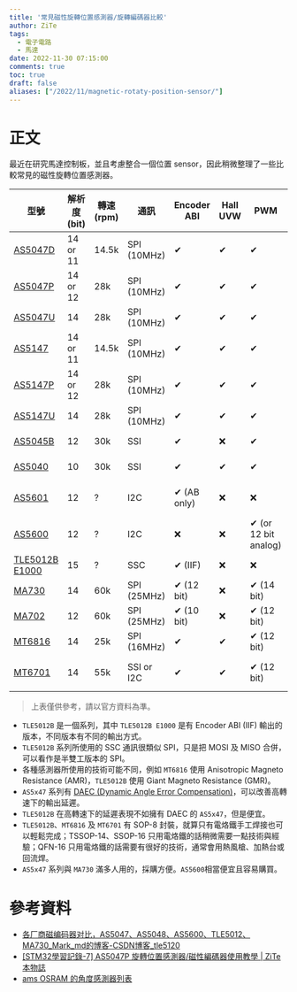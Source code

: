 ```yaml
---
title: '常見磁性旋轉位置感測器/旋轉編碼器比較'
author: ZiTe
tags:
  - 電子電路
  - 馬達
date: 2022-11-30 07:15:00
comments: true
toc: true
draft: false
aliases: ["/2022/11/magnetic-rotaty-position-sensor/"]
---
```


# 正文

最近在研究馬達控制板，並且考慮整合一個位置 sensor，因此稍微整理了一些比較常見的磁性旋轉位置感測器。

<!--more-->

| 型號                                                                                                                                      | 解析度 (bit) | 轉速 (rpm) | 通訊        | Encoder ABI | Hall UVW | PWM        | 供電 (V)         | 封裝                  |
| ----------------------------------------------------------------------------------------------------------------------------------------- | ------------ | ---------- | ----------- | ----------- | -------- | ---------- | ---------------- | --------------------- |
| [AS5047D](https://ams.com/as5047d)                                                                                                     | 14 or 11     | 14.5k      | SPI (10MHz) | ✔           | ✔        | ✔          | 3.3 or 5.0       | TSSOP-14              |
| [AS5047P](https://ams.com/as5047p)                                                                                                     | 14 or 12     | 28k        | SPI (10MHz) | ✔           | ✔        | ✔          | 3.3 or 5.0       | TSSOP-14              |
| [AS5047U](https://ams.com/as5047u)                                                                                                     | 14           | 28k        | SPI (10MHz) | ✔           | ✔        | ✔          | 3.3 or 5.0       | TSSOP-14              |
| [AS5147](https://ams.com/as5147)                                                                                                       | 14 or 11     | 14.5k      | SPI (10MHz) | ✔           | ✔        | ✔          | 3.3 or 5.0       | TSSOP-14              |
| [AS5147P](https://ams.com/as5147p)                                                                                                     | 14 or 12     | 28k        | SPI (10MHz) | ✔           | ✔        | ✔          | 3.3 or 5.0       | TSSOP-14              |
| [AS5147U](https://ams.com/as5147u)                                                                                                     | 14           | 28k        | SPI (10MHz) | ✔           | ✔        | ✔          | 3.3 or 5.0       | TSSOP-14              |
| [AS5045B](https://ams.com/AS5045B)                                                                                                     | 12           | 30k        | SSI         | ✔           | ❌       | ✔          | 3.3 or 5.0       | SSOP-16               |
| [AS5040](https://ams.com/AS5040)                                                                                                       | 10           | 30k        | SSI         | ✔           | ✔        | ✔          | 3.3 or 5.0       | SSOP-16               |
| [AS5601](https://ams.com/AS5601)                                                                                                       | 12           | ?          | I2C         | ✔ (AB only) | ❌       | ❌         | 3.0\~3.6 or 4.5\~5.5 | SOIC-8                |
| [AS5600](https://ams.com/as5600)                                                                                                          | 12           | ?          | I2C         | ❌          | ❌       | ✔ (or 12 bit analog) | 3.0\~3.6 or 4.5\~5.5 | SOIC-8                |
| [TLE5012B E1000](https://www.infineon.com/cms/en/product/sensor/magnetic-sensors/magnetic-position-sensors/angle-sensors/tle5012b-e1000/) | 15           | ?          | SSC         | ✔ (IIF)     | ❌       | ❌         | 3.0~5.5          | SOP-8                 |
| [MA730](https://www.monolithicpower.com/en/ma730.html)                                                                                    | 14           | 60k        | SPI (25MHz) | ✔ (12 bit)  | ❌       | ✔ (14 bit) | 3.3              | QFN-16 (3x3mm)        |
| [MA702](https://www.monolithicpower.com/en/ma702.html)                                                                                    | 12           | 60k        | SPI (25MHz) | ✔ (10 bit)  | ❌       | ✔ (12 bit) | 3.3              | QFN-16 (3x3mm)        |
| [MT6816](https://www.magntek.com.cn/en/list/177/517.htm)                                                                                  | 14           | 25k        | SPI (16MHz) | ✔           | ✔        | ✔ (12 bit) | 3.3~5.0          | SOP-8                 |
| [MT6701](https://www.magntek.com.cn/en/list/177/559.htm)                                                                                  | 14           | 55k        | SSI or I2C  | ✔           | ✔        | ✔ (12 bit) | 3.3~5.0          | SOP-8, QFN-16 (3x3mm) |
> 上表僅供參考，請以官方資料為準。

- `TLE5012B` 是一個系列，其中 `TLE5012B E1000` 是有 Encoder ABI (IIF) 輸出的版本，不同版本有不同的輸出方式。
- `TLE5012B` 系列所使用的 SSC 通訊很類似 SPI，只是把 MOSI 及 MISO 合併，可以看作是半雙工版本的 SPI。
- 各種感測器所使用的技術可能不同，例如 `MT6816` 使用 Anisotropic Magneto Resistance (AMR)，`TLE5012B` 使用 Giant Magneto Resistance (GMR)。
- `AS5x47` 系列有 [DAEC (Dynamic Angle Error Compensation)](https://ams.com/en/daec)，可以改善高轉速下的輸出延遲。
- `TLE5012B` 在高轉速下的延遲表現不如擁有 DAEC 的 `AS5x47`，但是便宜。
- `TLE5012B`、`MT6816` 及 `MT6701` 有 SOP-8 封裝，就算只有電烙鐵手工焊接也可以輕鬆完成；TSSOP-14、SSOP-16 只用電烙鐵的話稍微需要一點技術與經驗；QFN-16 只用電烙鐵的話需要有很好的技術，通常會用熱風槍、加熱台或回流焊。
- `AS5x47` 系列與 `MA730` 滿多人用的，採購方便。`AS5600`相當便宜且容易購買。

# 參考資料
- [各厂商磁编码器对比，AS5047、AS5048、AS5600、TLE5012、MA730_Mark_md的博客-CSDN博客_tle5120](https://blog.csdn.net/Mark_md/article/details/100181701)
- [[STM32學習記錄-7] AS5047P 旋轉位置感測器/磁性編碼器使用教學 | ZiTe 本物誌](/posts/learningstm32-as5047p/)
- [ams OSRAM 的角度感測器列表](https://ams.com/en/angle-position-on-axis)
